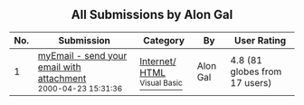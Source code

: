 ﻿<div align="center">

## All Submissions by Alon Gal

</div>

No.  | Submission | Category | By   | User Rating
---- | ---------- | -------- | ---- | -----------
1 | [myEmail \- send your email with attachment<br /><sup>2000-04-23 15:31:36</sup>](https://github.com/Planet-Source-Code/alon-gal-myemail-send-your-email-with-attachment__1-7519) | [Internet/ HTML<br /><sup>Visual Basic</sup>](../ByCategory/internet-html__1-34.md) | Alon Gal | 4.8 (81 globes from 17 users)

